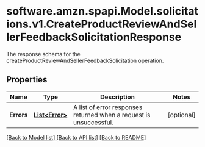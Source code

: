 # software.amzn.spapi.Model.solicitations.v1.CreateProductReviewAndSellerFeedbackSolicitationResponse
The response schema for the createProductReviewAndSellerFeedbackSolicitation operation.

## Properties

Name | Type | Description | Notes
------------ | ------------- | ------------- | -------------
**Errors** | [**List&lt;Error&gt;**](Error.md) | A list of error responses returned when a request is unsuccessful. | [optional] 

[[Back to Model list]](../README.md#documentation-for-models) [[Back to API list]](../README.md#documentation-for-api-endpoints) [[Back to README]](../README.md)

